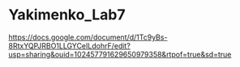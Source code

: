 # Yakimenko_Lab7
https://docs.google.com/document/d/1Tc9yBs-8RtxYQPJRBO1LLGYCeILdohrF/edit?usp=sharing&ouid=102457791629650979358&rtpof=true&sd=true

